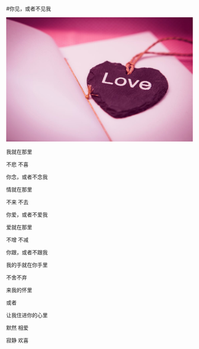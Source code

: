 #你见，或者不见我

![img](https://raw.githubusercontent.com/weiyangace/blog/master/images/beauty_0.jpeg)

我就在那里

不悲 不喜

你念，或者不念我

情就在那里

不来 不去

你爱，或者不爱我

爱就在那里

不增 不减

你跟，或者不跟我

我的手就在你手里

不舍不弃

来我的怀里

或者

让我住进你的心里

默然 相爱

寂静 欢喜
